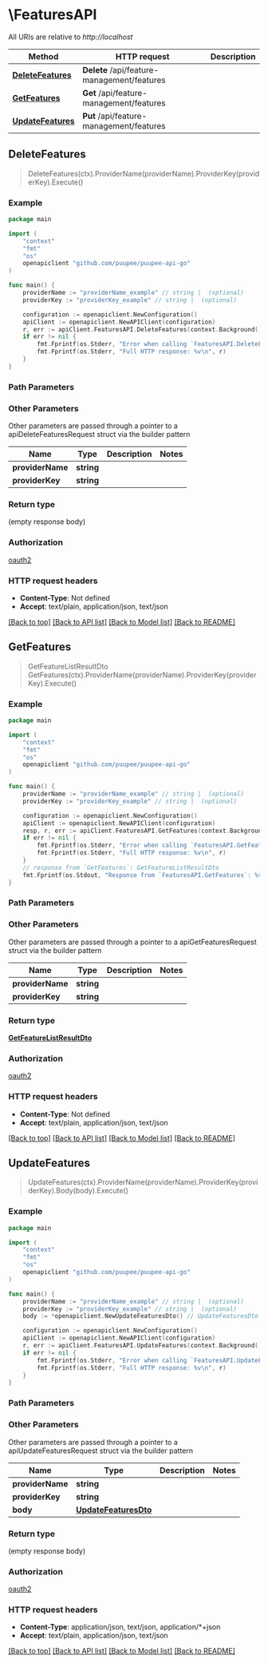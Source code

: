 # \FeaturesAPI

All URIs are relative to *http://localhost*

Method | HTTP request | Description
------------- | ------------- | -------------
[**DeleteFeatures**](FeaturesAPI.md#DeleteFeatures) | **Delete** /api/feature-management/features | 
[**GetFeatures**](FeaturesAPI.md#GetFeatures) | **Get** /api/feature-management/features | 
[**UpdateFeatures**](FeaturesAPI.md#UpdateFeatures) | **Put** /api/feature-management/features | 



## DeleteFeatures

> DeleteFeatures(ctx).ProviderName(providerName).ProviderKey(providerKey).Execute()



### Example

```go
package main

import (
	"context"
	"fmt"
	"os"
	openapiclient "github.com/puupee/puupee-api-go"
)

func main() {
	providerName := "providerName_example" // string |  (optional)
	providerKey := "providerKey_example" // string |  (optional)

	configuration := openapiclient.NewConfiguration()
	apiClient := openapiclient.NewAPIClient(configuration)
	r, err := apiClient.FeaturesAPI.DeleteFeatures(context.Background()).ProviderName(providerName).ProviderKey(providerKey).Execute()
	if err != nil {
		fmt.Fprintf(os.Stderr, "Error when calling `FeaturesAPI.DeleteFeatures``: %v\n", err)
		fmt.Fprintf(os.Stderr, "Full HTTP response: %v\n", r)
	}
}
```

### Path Parameters



### Other Parameters

Other parameters are passed through a pointer to a apiDeleteFeaturesRequest struct via the builder pattern


Name | Type | Description  | Notes
------------- | ------------- | ------------- | -------------
 **providerName** | **string** |  | 
 **providerKey** | **string** |  | 

### Return type

 (empty response body)

### Authorization

[oauth2](../README.md#oauth2)

### HTTP request headers

- **Content-Type**: Not defined
- **Accept**: text/plain, application/json, text/json

[[Back to top]](#) [[Back to API list]](../README.md#documentation-for-api-endpoints)
[[Back to Model list]](../README.md#documentation-for-models)
[[Back to README]](../README.md)


## GetFeatures

> GetFeatureListResultDto GetFeatures(ctx).ProviderName(providerName).ProviderKey(providerKey).Execute()



### Example

```go
package main

import (
	"context"
	"fmt"
	"os"
	openapiclient "github.com/puupee/puupee-api-go"
)

func main() {
	providerName := "providerName_example" // string |  (optional)
	providerKey := "providerKey_example" // string |  (optional)

	configuration := openapiclient.NewConfiguration()
	apiClient := openapiclient.NewAPIClient(configuration)
	resp, r, err := apiClient.FeaturesAPI.GetFeatures(context.Background()).ProviderName(providerName).ProviderKey(providerKey).Execute()
	if err != nil {
		fmt.Fprintf(os.Stderr, "Error when calling `FeaturesAPI.GetFeatures``: %v\n", err)
		fmt.Fprintf(os.Stderr, "Full HTTP response: %v\n", r)
	}
	// response from `GetFeatures`: GetFeatureListResultDto
	fmt.Fprintf(os.Stdout, "Response from `FeaturesAPI.GetFeatures`: %v\n", resp)
}
```

### Path Parameters



### Other Parameters

Other parameters are passed through a pointer to a apiGetFeaturesRequest struct via the builder pattern


Name | Type | Description  | Notes
------------- | ------------- | ------------- | -------------
 **providerName** | **string** |  | 
 **providerKey** | **string** |  | 

### Return type

[**GetFeatureListResultDto**](GetFeatureListResultDto.md)

### Authorization

[oauth2](../README.md#oauth2)

### HTTP request headers

- **Content-Type**: Not defined
- **Accept**: text/plain, application/json, text/json

[[Back to top]](#) [[Back to API list]](../README.md#documentation-for-api-endpoints)
[[Back to Model list]](../README.md#documentation-for-models)
[[Back to README]](../README.md)


## UpdateFeatures

> UpdateFeatures(ctx).ProviderName(providerName).ProviderKey(providerKey).Body(body).Execute()



### Example

```go
package main

import (
	"context"
	"fmt"
	"os"
	openapiclient "github.com/puupee/puupee-api-go"
)

func main() {
	providerName := "providerName_example" // string |  (optional)
	providerKey := "providerKey_example" // string |  (optional)
	body := *openapiclient.NewUpdateFeaturesDto() // UpdateFeaturesDto |  (optional)

	configuration := openapiclient.NewConfiguration()
	apiClient := openapiclient.NewAPIClient(configuration)
	r, err := apiClient.FeaturesAPI.UpdateFeatures(context.Background()).ProviderName(providerName).ProviderKey(providerKey).Body(body).Execute()
	if err != nil {
		fmt.Fprintf(os.Stderr, "Error when calling `FeaturesAPI.UpdateFeatures``: %v\n", err)
		fmt.Fprintf(os.Stderr, "Full HTTP response: %v\n", r)
	}
}
```

### Path Parameters



### Other Parameters

Other parameters are passed through a pointer to a apiUpdateFeaturesRequest struct via the builder pattern


Name | Type | Description  | Notes
------------- | ------------- | ------------- | -------------
 **providerName** | **string** |  | 
 **providerKey** | **string** |  | 
 **body** | [**UpdateFeaturesDto**](UpdateFeaturesDto.md) |  | 

### Return type

 (empty response body)

### Authorization

[oauth2](../README.md#oauth2)

### HTTP request headers

- **Content-Type**: application/json, text/json, application/*+json
- **Accept**: text/plain, application/json, text/json

[[Back to top]](#) [[Back to API list]](../README.md#documentation-for-api-endpoints)
[[Back to Model list]](../README.md#documentation-for-models)
[[Back to README]](../README.md)

